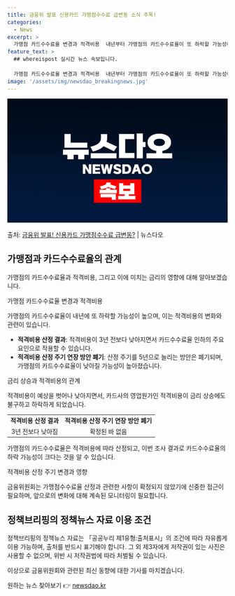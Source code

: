 ```yaml
---
title: 금융위 발표 신용카드 가맹점수수료 급변동 소식 주목!
categories:
  - News
excerpt: >
  가맹점 카드수수료율 변경과 적격비용  내년부터 가맹점의 카드수수료율이 또 하락할 가능성이 높습니다. 이는 금…
feature_text: >
  ## whereispost 실시간 뉴스 속보입니다.

  가맹점 카드수수료율 변경과 적격비용  내년부터 가맹점의 카드수수료율이 또 하락할 가능성이 높습니다. 이는 금…
image: '/assets/img/newsdao_breakingnews.jpg'
---
```


![뉴스다오 속보](/assets/img/newsdao_breakingnews.jpg)

<p>출처: <a href="https://newsdao.kr/4432" rel="dofollow">금융위 발표! 신용카드 가맹점수수료 급변동?</a> | 뉴스다오</p>

<h2 data-ke-size="size26">가맹점과 카드수수료율의 관계</h2>
가맹점의 카드수수료율과 적격비용, 그리고 이에 미치는 금리의 영향에 대해 알아보겠습니다.

<p data-ke-size="size16">가맹점 카드수수료율 변경과 적격비용</p>
가맹점의 카드수수료율이 내년에 또 하락할 가능성이 높으며, 이는 적격비용의 변화와 관련이 있습니다. 

<ul>
<li><b>적격비용 산정 결과</b>: 적격비용이 3년 전보다 낮아지면서 카드수수료율 인하의 주요 요인으로 작용할 수 있습니다.</li>
<li><b>적격비용 산정 주기 연장 방안 폐기</b>: 산정 주기를 5년으로 늘리는 방안은 폐기되며, 가맹점의 카드수수료율이 낮아질 가능성이 높아졌습니다.</li>
</ul>

<p data-ke-size="size16">금리 상승과 적격비용의 관계</p>
적격비용이 예상을 벗어나 낮아지면서, 카드사의 영업원가인 적격비용이 금리 상승에도 불구하고 하락하게 되었습니다.

<table>
<tr>
<td style="text-align: center; height: 17px;"><b>적격비용 산정 결과</b></td>
<td style="text-align: center; height: 17px;"><b>적격비용 산정 주기 연장 방안 폐기</b></td>
</tr>
<tr>
<td style="text-align: center; height: 17px;">3년 전보다 낮아짐</td>
<td style="text-align: center; height: 17px;">확정된 바 없음</td>
</tr>
</table>

가맹점의 카드수수료율은 적격비용에 따라 산정되고, 이번 조사 결과로 카드수수료율의 하락 가능성이 크다는 것을 알 수 있습니다.

<p data-ke-size="size16">적격비용 산정 주기 변경과 영향</p>
금융위원회는 가맹점수수료율 산정과 관련한 사항이 확정되지 않았기에 신중한 접근이 필요하며, 앞으로의 변화에 대해 계속된 모니터링이 필요합니다.

<h2 data-ke-size="size26">정책브리핑의 정책뉴스 자료 이용 조건</h2>
정책브리핑의 정책뉴스 자료는 「공공누리 제1유형:출처표시」의 조건에 따라 자유롭게 이용 가능하며, 출처를 반드시 표기해야 합니다. 그 외 제3자에게 저작권이 있는 사진은 사용할 수 없으며, 위반 시 저작권법에 따라 처벌될 수 있습니다.

이상으로 금융위원회와 관련된 최신 동향에 대한 기사를 마치겠습니다. 

원하는 뉴스 찾아보기 👉 <a href="https://newsdao.kr" rel="dofollow">newsdao.kr</a>



